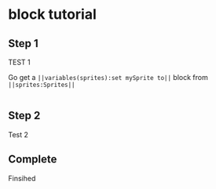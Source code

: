 # block tutorial

## Step 1

TEST 1

Go get a ``||variables(sprites):set mySprite to||`` block from ``||sprites:Sprites||``

```blocks
```

## Step 2

Test 2

## Complete

Finsihed